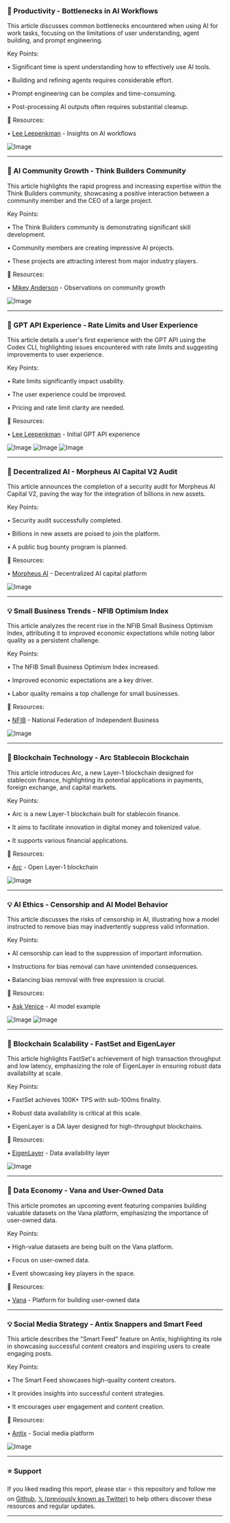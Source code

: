 ### 🤖 Productivity - Bottlenecks in AI Workflows

This article discusses common bottlenecks encountered when using AI for work tasks, focusing on the limitations of user understanding, agent building, and prompt engineering.

Key Points:

•  Significant time is spent understanding how to effectively use AI tools.


•  Building and refining agents requires considerable effort.


•  Prompt engineering can be complex and time-consuming.


•  Post-processing AI outputs often requires substantial cleanup.


🔗 Resources:

• [Lee Leepenkman](https://x.com/LeeLeepenkman) - Insights on AI workflows

![Image](https://pbs.twimg.com/media/GyL6Ab5bMAAX74n?format=jpg&name=small)

---
### 🚀 AI Community Growth - Think Builders Community

This article highlights the rapid progress and increasing expertise within the Think Builders community, showcasing a positive interaction between a community member and the CEO of a large project.

Key Points:

•  The Think Builders community is demonstrating significant skill development.


•  Community members are creating impressive AI projects.


•  These projects are attracting interest from major industry players.


🔗 Resources:

• [Mikey Anderson](https://x.com/mikeyanderson) - Observations on community growth

![Image](https://pbs.twimg.com/media/GyLCKjHXEAAToku?format=jpg&name=small)

---
### 🤖 GPT API Experience - Rate Limits and User Experience

This article details a user's first experience with the GPT API using the Codex CLI, highlighting issues encountered with rate limits and suggesting improvements to user experience.

Key Points:

•  Rate limits significantly impact usability.


•  The user experience could be improved.


•  Pricing and rate limit clarity are needed.


🔗 Resources:

• [Lee Leepenkman](https://x.com/LeeLeepenkman) -  Initial GPT API experience

![Image](https://pbs.twimg.com/media/GyL4YtSaUAAadjy?format=png&name=small)
![Image](https://pbs.twimg.com/media/GyL4mC-acAA7zaU?format=png&name=240x240)
![Image](https://pbs.twimg.com/media/GyL4tusbwAActRN?format=png&name=small)

---
### 🚀 Decentralized AI - Morpheus AI Capital V2 Audit

This article announces the completion of a security audit for Morpheus AI Capital V2, paving the way for the integration of billions in new assets.

Key Points:

•  Security audit successfully completed.


•  Billions in new assets are poised to join the platform.


•  A public bug bounty program is planned.


🔗 Resources:

• [Morpheus AI](https://x.com/MorpheusAIs) -  Decentralized AI capital platform

![Image](https://pbs.twimg.com/media/GyLIxRXWIAI8FsM?format=jpg&name=small)

---
### 💡 Small Business Trends - NFIB Optimism Index

This article analyzes the recent rise in the NFIB Small Business Optimism Index, attributing it to improved economic expectations while noting labor quality as a persistent challenge.

Key Points:

•  The NFIB Small Business Optimism Index increased.


•  Improved economic expectations are a key driver.


•  Labor quality remains a top challenge for small businesses.


🔗 Resources:

• [NFIB](https://x.com/NFIB) -  National Federation of Independent Business

![Image](https://pbs.twimg.com/media/GyKEk4lXsAAwClW?format=png&name=small)

---
### 🚀 Blockchain Technology - Arc Stablecoin Blockchain

This article introduces Arc, a new Layer-1 blockchain designed for stablecoin finance, highlighting its potential applications in payments, foreign exchange, and capital markets.

Key Points:

•  Arc is a new Layer-1 blockchain built for stablecoin finance.


•  It aims to facilitate innovation in digital money and tokenized value.


•  It supports various financial applications.


🔗 Resources:

• [Arc](https://x.com/arc) - Open Layer-1 blockchain

![Image](https://pbs.twimg.com/amplify_video_thumb/1955245509708558336/img/bRnycksAUAeoy41b.jpg)

---
### 💡 AI Ethics - Censorship and AI Model Behavior

This article discusses the risks of censorship in AI, illustrating how a model instructed to remove bias may inadvertently suppress valid information.

Key Points:

•  AI censorship can lead to the suppression of important information.


•  Instructions for bias removal can have unintended consequences.


•  Balancing bias removal with free expression is crucial.


🔗 Resources:

• [Ask Venice](https://x.com/AskVenice) -  AI model example

![Image](https://pbs.twimg.com/media/GyJmUsRXIAAKbCQ?format=jpg&name=900x900)
![Image](https://pbs.twimg.com/media/GyJmW-EXkAA1fk6?format=jpg&name=900x900)

---
### 🚀 Blockchain Scalability - FastSet and EigenLayer

This article highlights FastSet's achievement of high transaction throughput and low latency, emphasizing the role of EigenLayer in ensuring robust data availability at scale.

Key Points:

•  FastSet achieves 100K+ TPS with sub-100ms finality.


•  Robust data availability is critical at this scale.


•  EigenLayer is a DA layer designed for high-throughput blockchains.


🔗 Resources:

• [EigenLayer](https://x.com/eigenlayer) - Data availability layer

![Image](https://pbs.twimg.com/amplify_video_thumb/1955268359924350976/img/3I24EuyYJgHdgDgP.jpg)

---
### 🚀 Data Economy - Vana and User-Owned Data

This article promotes an upcoming event featuring companies building valuable datasets on the Vana platform, emphasizing the importance of user-owned data.

Key Points:

•  High-value datasets are being built on the Vana platform.


•  Focus on user-owned data.


•  Event showcasing key players in the space.


🔗 Resources:

• [Vana](https://x.com/vana) - Platform for building user-owned data


---
### 💡 Social Media Strategy - Antix Snappers and Smart Feed

This article describes the "Smart Feed" feature on Antix, highlighting its role in showcasing successful content creators and inspiring users to create engaging posts.


Key Points:

•  The Smart Feed showcases high-quality content creators.


•  It provides insights into successful content strategies.


•  It encourages user engagement and content creation.


🔗 Resources:

• [Antix](https://x.com/antix_in) - Social media platform

![Image](https://pbs.twimg.com/media/GyKZDPtXsAAC8qA?format=jpg&name=small)


---

### ⭐️ Support

If you liked reading this report, please star ⭐️ this repository and follow me on [Github](https://github.com/Drix10), [𝕏 (previously known as Twitter)](https://x.com/DRIX_10_) to help others discover these resources and regular updates.

---
